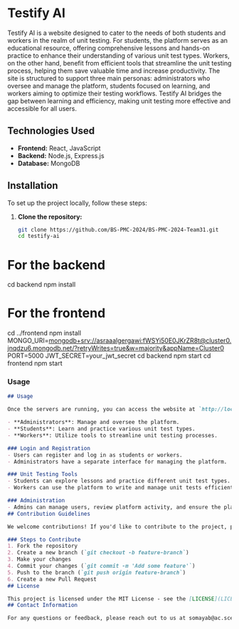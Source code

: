 # Testify AI

Testify AI is a website designed to cater to the needs of both students and workers in the realm of unit testing. For students, the platform serves as an educational resource, offering comprehensive lessons and hands-on practice to enhance their understanding of various unit test types. Workers, on the other hand, benefit from efficient tools that streamline the unit testing process, helping them save valuable time and increase productivity. The site is structured to support three main personas: administrators who oversee and manage the platform, students focused on learning, and workers aiming to optimize their testing workflows. Testify AI bridges the gap between learning and efficiency, making unit testing more effective and accessible for all users.
## Technologies Used

- **Frontend:** React, JavaScript
- **Backend:** Node.js, Express.js
- **Database:** MongoDB
## Installation

To set up the project locally, follow these steps:

1. **Clone the repository:**
   ```bash
   git clone https://github.com/BS-PMC-2024/BS-PMC-2024-Team31.git
   cd testify-ai
# For the backend
cd backend
npm install

# For the frontend
cd ../frontend
npm install
MONGO_URI=[mongodb+srv://asraaalgergawi:fWSYi50E0JKrZR8t@cluster0.jnqdzu6.mongodb.net/?retryWrites=true&w=majority&appName=Cluster0](https://eu-central-1.aws.data.mongodb-api.com/app/data-caelncb/endpoint/data/v1)
PORT=5000
JWT_SECRET=your_jwt_secret
cd backend
npm start
cd frontend
npm start

### Usage
```markdown
## Usage

Once the servers are running, you can access the website at `http://localhost:3000`. The website supports three main types of users:

- **Administrators**: Manage and oversee the platform.
- **Students**: Learn and practice various unit test types.
- **Workers**: Utilize tools to streamline unit testing processes.

### Login and Registration
- Users can register and log in as students or workers.
- Administrators have a separate interface for managing the platform.

### Unit Testing Tools
- Students can explore lessons and practice different unit test types.
- Workers can use the platform to write and manage unit tests efficiently.

### Administration
- Admins can manage users, review platform activity, and ensure the platform runs smoothly.
## Contribution Guidelines

We welcome contributions! If you'd like to contribute to the project, please fork the repository and use a feature branch. Pull requests are warmly welcome.

### Steps to Contribute
1. Fork the repository
2. Create a new branch (`git checkout -b feature-branch`)
3. Make your changes
4. Commit your changes (`git commit -m 'Add some feature'`)
5. Push to the branch (`git push origin feature-branch`)
6. Create a new Pull Request
## License

This project is licensed under the MIT License - see the [LICENSE](LICENSE) file for details.
## Contact Information

For any questions or feedback, please reach out to us at somayab@ac.sce.ac.il.

